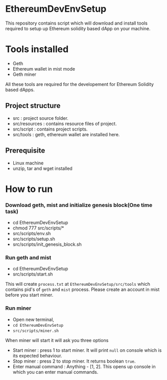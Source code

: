 # EthereumDevEnvSetup
This repository contains script which will download and install tools required to setup up Ethereum solidity based dApp on your machine.


# Tools installed
- Geth
- Ethereum wallet in mist mode
- Geth miner

All these tools are required for the developement for Ethereum Solidity based dApps.

## Project structure
- src : project source folder.
- src/resources : contains resource files of project.
- src/script : contains project scripts.
- src/tools : geth, ethereum wallet are installed here.

## Prerequisite
- Linux machine
- unzip, tar and wget installed

# How to run

### Download geth, mist and initialize genesis block(One time task)
- cd EthereumDevEnvSetup
- chmod 777 src/scripts/*
- src/scripts/env.sh
- src/scripts/setup.sh
- src/scripts/init_genesis_block.sh

### Run geth and mist
- cd EthereumDevEnvSetup
- src/scripts/start.sh

This will create `process.txt` at `EthereumDevEnvSetup/src/tools` which contains pid's of `geth` and `mist` process.
Please create an account in mist before you start miner.

### Run miner
- Open new terminal, 
- `cd EthereumDevEnvSetup` 
- `src/scripts/miner.sh`

When miner will start it will ask you three options
- Start miner : press 1 to start miner. It will print `null` on console which is its expected behaviour.
- Stop miner : press 2 to stop miner. It returns boolean `true`.
- Enter manual command : Anything - [1, 2]. This opens up console in which you can enter manual commands.
